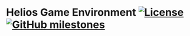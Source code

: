 # Helios Game Environment [![License](https://img.shields.io/github/license/heliosonline/helios-devel.svg)](https://github.com/heliosonline/helios-devel/blob/main/LICENSE.md) [![GitHub milestones](https://img.shields.io/github/milestones/all/heliosonline/helios-devel)](https://github.com/heliosonline/helios-devel/milestones)

